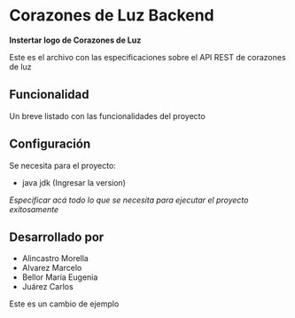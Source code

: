 # Corazones de Luz Backend

**Instertar logo de Corazones de Luz**

Este es el archivo con las especificaciones sobre el API REST de corazones de luz

## Funcionalidad
Un breve listado con las funcionalidades del proyecto

## Configuración

Se necesita para el proyecto:

- java jdk (Ingresar la version)

_Especificar acá todo lo que se necesita para ejecutar el proyecto exitosamente_

## Desarrollado por 

- Alincastro Morella
- Alvarez Marcelo
- Bellor María Eugenia
- Juárez Carlos


Este es un cambio de ejemplo